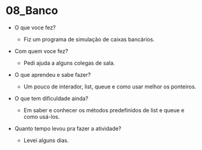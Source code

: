 # 08_Banco
-	O que voce fez?

    * Fiz um programa de simulação de caixas bancários.

-	Com quem voce fez?

    * Pedi ajuda a alguns colegas de sala.
-	O que aprendeu e sabe fazer?

    * Um pouco de interador, list, queue e como usar melhor os ponteiros.

-	O que tem dificuldade ainda?

    * Em saber e conhecer os métodos predefinidos de list e queue e como usá-los.

-	Quanto tempo levou pra fazer a atividade?

    * Levei alguns dias.